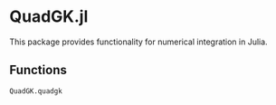 # QuadGK.jl

This package provides functionality for numerical integration in Julia.

## Functions

```@docs
QuadGK.quadgk
```
